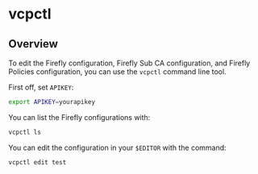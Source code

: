 # vcpctl

## Overview

To edit the Firefly configuration, Firefly Sub CA configuration, and Firefly
Policies configuration, you can use the `vcpctl` command line tool.

First off, set `APIKEY`:

```bash
export APIKEY=yourapikey
```

You can list the Firefly configurations with:

```bash
vcpctl ls
```

You can edit the configuration in your `$EDITOR` with the command:

```bash
vcpctl edit test
```
